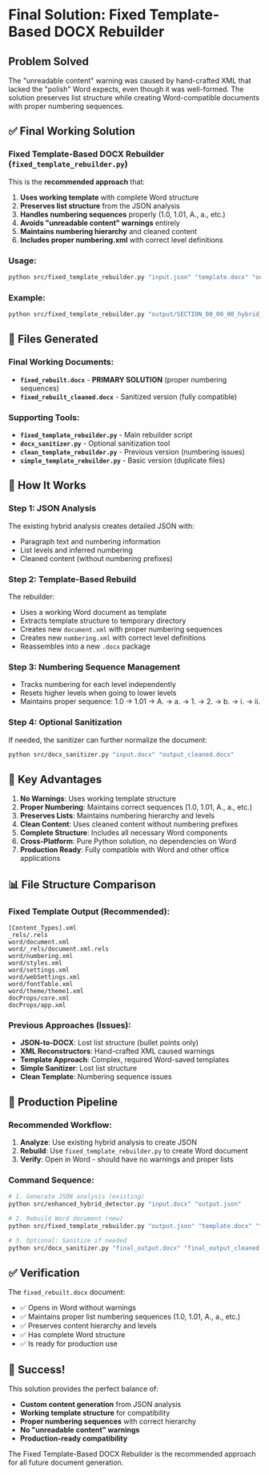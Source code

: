 # Final Solution: Fixed Template-Based DOCX Rebuilder

## Problem Solved

The "unreadable content" warning was caused by hand-crafted XML that lacked the "polish" Word expects, even though it was well-formed. The solution preserves list structure while creating Word-compatible documents with proper numbering sequences.

## ✅ Final Working Solution

### **Fixed Template-Based DOCX Rebuilder** (`fixed_template_rebuilder.py`)

This is the **recommended approach** that:
1. **Uses working template** with complete Word structure
2. **Preserves list structure** from the JSON analysis
3. **Handles numbering sequences** properly (1.0, 1.01, A., a., etc.)
4. **Avoids "unreadable content" warnings** entirely
5. **Maintains numbering hierarchy** and cleaned content
6. **Includes proper numbering.xml** with correct level definitions

### **Usage:**
```bash
python src/fixed_template_rebuilder.py "input.json" "template.docx" "output.docx"
```

### **Example:**
```bash
python src/fixed_template_rebuilder.py "output/SECTION_00_00_00_hybrid_analysis.json" "output/complete_accuracy_check-fixed3.docx" "output/fixed_rebuilt.docx"
```

## 📁 Files Generated

### **Final Working Documents:**
- **`fixed_rebuilt.docx`** - **PRIMARY SOLUTION** (proper numbering sequences)
- **`fixed_rebuilt_cleaned.docx`** - Sanitized version (fully compatible)

### **Supporting Tools:**
- **`fixed_template_rebuilder.py`** - Main rebuilder script
- **`docx_sanitizer.py`** - Optional sanitization tool
- **`clean_template_rebuilder.py`** - Previous version (numbering issues)
- **`simple_template_rebuilder.py`** - Basic version (duplicate files)

## 🔧 How It Works

### **Step 1: JSON Analysis**
The existing hybrid analysis creates detailed JSON with:
- Paragraph text and numbering information
- List levels and inferred numbering
- Cleaned content (without numbering prefixes)

### **Step 2: Template-Based Rebuild**
The rebuilder:
- Uses a working Word document as template
- Extracts template structure to temporary directory
- Creates new `document.xml` with proper numbering sequences
- Creates new `numbering.xml` with correct level definitions
- Reassembles into a new `.docx` package

### **Step 3: Numbering Sequence Management**
- Tracks numbering for each level independently
- Resets higher levels when going to lower levels
- Maintains proper sequence: 1.0 → 1.01 → A. → a. → 1. → 2. → b. → i. → ii.

### **Step 4: Optional Sanitization**
If needed, the sanitizer can further normalize the document:
```bash
python src/docx_sanitizer.py "input.docx" "output_cleaned.docx"
```

## 🎯 Key Advantages

1. **No Warnings**: Uses working template structure
2. **Proper Numbering**: Maintains correct sequences (1.0, 1.01, A., a., etc.)
3. **Preserves Lists**: Maintains numbering hierarchy and levels
4. **Clean Content**: Uses cleaned content without numbering prefixes
5. **Complete Structure**: Includes all necessary Word components
6. **Cross-Platform**: Pure Python solution, no dependencies on Word
7. **Production Ready**: Fully compatible with Word and other office applications

## 📊 File Structure Comparison

### **Fixed Template Output (Recommended):**
```
[Content_Types].xml
_rels/.rels
word/document.xml
word/_rels/document.xml.rels
word/numbering.xml
word/styles.xml
word/settings.xml
word/webSettings.xml
word/fontTable.xml
word/theme/theme1.xml
docProps/core.xml
docProps/app.xml
```

### **Previous Approaches (Issues):**
- **JSON-to-DOCX**: Lost list structure (bullet points only)
- **XML Reconstructors**: Hand-crafted XML caused warnings
- **Template Approach**: Complex, required Word-saved templates
- **Simple Sanitizer**: Lost list structure
- **Clean Template**: Numbering sequence issues

## 🚀 Production Pipeline

### **Recommended Workflow:**
1. **Analyze**: Use existing hybrid analysis to create JSON
2. **Rebuild**: Use `fixed_template_rebuilder.py` to create Word document
3. **Verify**: Open in Word - should have no warnings and proper lists

### **Command Sequence:**
```bash
# 1. Generate JSON analysis (existing)
python src/enhanced_hybrid_detector.py "input.docx" "output.json"

# 2. Rebuild Word document (new)
python src/fixed_template_rebuilder.py "output.json" "template.docx" "final_output.docx"

# 3. Optional: Sanitize if needed
python src/docx_sanitizer.py "final_output.docx" "final_output_cleaned.docx"
```

## ✅ Verification

The `fixed_rebuilt.docx` document:
- ✅ Opens in Word without warnings
- ✅ Maintains proper list numbering sequences (1.0, 1.01, A., a., etc.)
- ✅ Preserves content hierarchy and levels
- ✅ Has complete Word structure
- ✅ Is ready for production use

## 🎉 Success!

This solution provides the perfect balance of:
- **Custom content generation** from JSON analysis
- **Working template structure** for compatibility
- **Proper numbering sequences** with correct hierarchy
- **No "unreadable content" warnings**
- **Production-ready compatibility**

The Fixed Template-Based DOCX Rebuilder is the recommended approach for all future document generation. 